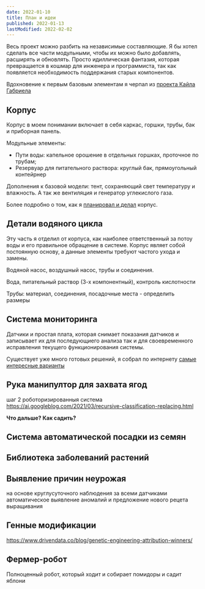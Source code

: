 ```yaml
---
date: 2022-01-10
title: План и идеи
published: 2022-01-13
lastModified: 2022-02-02
---
```



Весь проект можно разбить на независимые составляющие. 
Я бы хотел сделать все части модульными, чтобы их можно было добавлять, расширять и обновлять. Просто идиллическая фантазия, которая превращается в кошмар для инженера и программиста, так как появляется необходимость поддержания старых компонентов.

Вдохновение к первым базовым элементам я черпал из [проекта Кайла Габриела](https://kylegabriel.com/projects/2020/06/automated-hydroponic-system-build.html)


## Корпус

Корпус в моем понимании включает в себя каркас, горшки, трубы, бак и приборная панель. 

Модульные элементы: 
- Пути воды: капельное орошение в отдельных горшках, проточное по трубам; 
- Резервуар для питательного раствора: круглый бак, прямоугольный контейрнер

Дополнения к базовой модели: тент, сохраняющий свет температуру и влажность. А так же вентиляция и генератор углекислого газа.

Более подробно о том, как я [планировал и делал](/ru/make/hydroponics/frame) корпус.

## Детали водяного цикла

Эту часть я отделил от корпуса, как наиболее ответственный за потоу воды и его правильное обращение в системе. Корпус являет собой постоянную основу, а данные элементы требуют частого ухода и замены.

Водяной насос, воздушный насос, трубы и соединения.

Вода, питательный раствор (3-х компонентный), контроль кислотности

Трубы: материал, соединения, посадочные места - определить размеры

## Система мониторинга

Датчики и простая плата, которая снимает показания датчиков и записывает их для последующиего анализа так и для своевременного исправления текущего функционирования системы.

Существует уже много готовых решений, я собрал по интернету [самые интересные варианты](/ru/make/hydroponics/automatization)


## Рука манипултор для захвата ягод

шаг 2 роботоризированныя система https://ai.googleblog.com/2021/03/recursive-classification-replacing.html

**Что дальше? Как садить?**

## Система автоматической посадки из семян

## Библиотека заболеваний растений

## Выявление причин неурожая

на основе круглусуточного наблюдения за всеми датчиками автоматическое выявление аномалий и предложение нового рецета выращивания

## Генные модификации

https://www.drivendata.co/blog/genetic-engineering-attribution-winners/

## Фермер-робот

Полноценный робот, который ходит и собирает помидоры и садит яблони